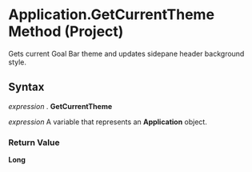 
# Application.GetCurrentTheme Method (Project)

Gets current Goal Bar theme and updates sidepane header background style.


## Syntax

 _expression_ . **GetCurrentTheme**

 _expression_ A variable that represents an **Application** object.


### Return Value

 **Long**

